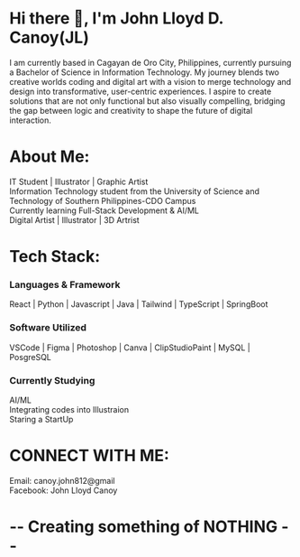 # Hi there 👋, I'm John Lloyd D. Canoy(JL)

I am currently based in Cagayan de Oro City, Philippines, currently pursuing a Bachelor of Science in Information Technology. My journey blends two creative worlds coding and digital art with a vision to merge technology and design into transformative, user-centric experiences. I aspire to create solutions that are not only functional but also visually compelling, bridging the gap between logic and creativity to shape the future of digital interaction.

#  About Me:
IT Student | Illustrator | Graphic Artist <br>
Information Technology student from the University of Science and Technology of Southern Philippines-CDO Campus <br>
Currently learning Full-Stack Development & AI/ML <br>
Digital Artist | Illustrator | 3D Artrist 

# Tech Stack:

### Languages & Framework

React | Python | Javascript | Java | Tailwind | TypeScript | SpringBoot

### Software Utilized 

VSCode | Figma | Photoshop | Canva | ClipStudioPaint | MySQL | PosgreSQL

### Currently Studying 

AI/ML <br>
Integrating codes into Illustraion<br>
Staring a StartUp

# CONNECT WITH ME: 
Email: canoy.john812@gmail<br>
Facebook: John Lloyd Canoy


# -- Creating something of NOTHING --

